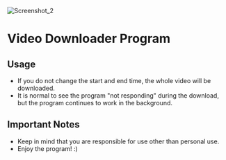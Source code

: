 ![Screenshot_2](https://github.com/user-attachments/assets/7add6a9f-f947-4de8-9bea-9d98e8604332)
# Video Downloader Program

## Usage

- If you do not change the start and end time, the whole video will be downloaded.
- It is normal to see the program "not responding" during the download, but the program continues to work in the background.

## Important Notes

- Keep in mind that you are responsible for use other than personal use.
- Enjoy the program! :)
